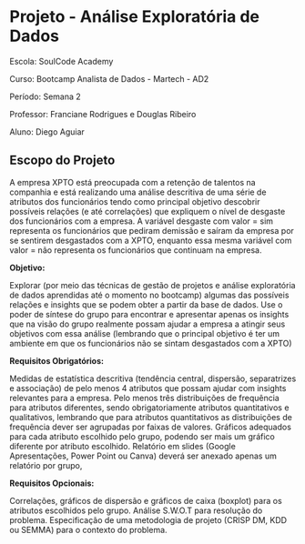 # **Projeto - Análise Exploratória de Dados**

Escola: SoulCode Academy

Curso: Bootcamp Analista de Dados - Martech - AD2

Período: Semana 2

Professor: Franciane Rodrigues e Douglas Ribeiro

Aluno: Diego Aguiar

## **Escopo do Projeto**
A empresa XPTO está preocupada com a retenção de talentos na companhia e está realizando uma análise descritiva de uma série de atributos dos funcionários tendo como principal objetivo descobrir possíveis relações (e até correlações) que expliquem o nível de desgaste dos funcionários com a empresa. A variável desgaste com valor = sim representa os funcionários que pediram demissão e saíram da empresa por se sentirem desgastados com a XPTO, enquanto essa mesma variável com valor = não representa os funcionários que continuam na empresa.

**Objetivo:**

Explorar (por meio das técnicas de gestão de projetos e análise exploratória de dados aprendidas até o momento no bootcamp) algumas das possíveis relações e insights que se podem obter a partir da base de dados. Use o poder de síntese do grupo para encontrar e apresentar apenas os insights que na visão do grupo realmente possam ajudar a empresa a atingir seus objetivos com essa análise (lembrando que o principal objetivo é ter um ambiente em que os funcionários não se sintam desgastados com a XPTO)

**Requisitos Obrigatórios:**
     
Medidas de estatística descritiva (tendência central, dispersão, separatrizes e associação) de pelo menos 4 atributos que possam ajudar com insights relevantes para a empresa.
Pelo menos três distribuições de frequência para atributos diferentes, sendo obrigatoriamente atributos quantitativos e qualitativos, lembrando que para atributos quantitativos as distribuições de frequência dever ser agrupadas por faixas de valores.
Gráficos adequados para cada atributo escolhido pelo grupo, podendo ser mais um gráfico diferente por atributo escolhido.
Relatório em slides (Google Apresentações, Power Point ou Canva) deverá ser anexado apenas um relatório por grupo,

**Requisitos Opcionais:**
  
Correlações, gráficos de dispersão e gráficos de caixa (boxplot) para os atributos escolhidos pelo grupo.
Análise S.W.O.T para resolução do problema.
Especificação de uma metodologia de projeto (CRISP DM, KDD ou SEMMA) para o contexto do problema.
